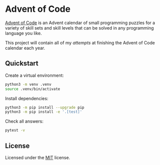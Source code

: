 # Advent of Code

[Advent of Code](https://adventofcode.com/2022/) is an Advent calendar of small programming puzzles for a variety of skill sets and skill levels that can be solved in any programming language you like.

This project will contain all of my *attempts* at finishing the Advent of Code calendar each year.

## Quickstart

Create a virtual environment:

```bash
python3 -m venv .venv
source .venv/bin/activate
```

Install dependencies:

```bash
python3 -m pip install --upgrade pip
python3 -m pip install -e '.[test]'
```

Check all answers:

```bash
pytest -v
```

## License

Licensed under the [MIT](LICENSE.txt) license.
